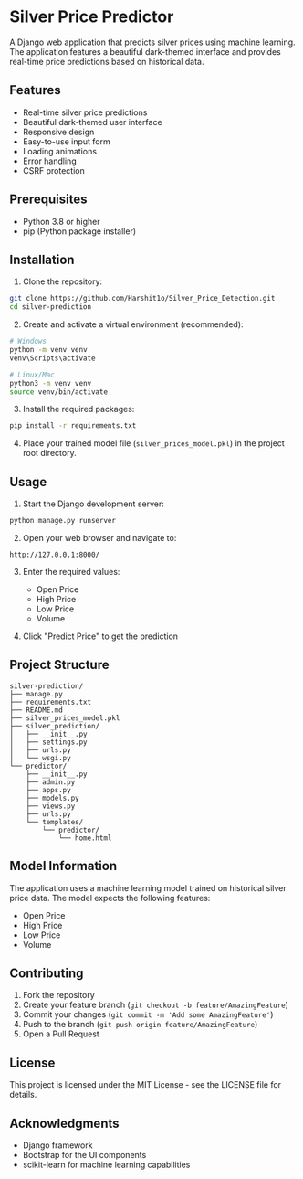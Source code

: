 # Silver Price Predictor

A Django web application that predicts silver prices using machine learning. The application features a beautiful dark-themed interface and provides real-time price predictions based on historical data.

## Features

- Real-time silver price predictions
- Beautiful dark-themed user interface
- Responsive design
- Easy-to-use input form
- Loading animations
- Error handling
- CSRF protection

## Prerequisites

- Python 3.8 or higher
- pip (Python package installer)

## Installation

1. Clone the repository:
```bash
git clone https://github.com/Harshit1o/Silver_Price_Detection.git
cd silver-prediction
```

2. Create and activate a virtual environment (recommended):
```bash
# Windows
python -m venv venv
venv\Scripts\activate

# Linux/Mac
python3 -m venv venv
source venv/bin/activate
```

3. Install the required packages:
```bash
pip install -r requirements.txt
```

4. Place your trained model file (`silver_prices_model.pkl`) in the project root directory.

## Usage

1. Start the Django development server:
```bash
python manage.py runserver
```

2. Open your web browser and navigate to:
```
http://127.0.0.1:8000/
```

3. Enter the required values:
   - Open Price
   - High Price
   - Low Price
   - Volume

4. Click "Predict Price" to get the prediction

## Project Structure

```
silver-prediction/
├── manage.py
├── requirements.txt
├── README.md
├── silver_prices_model.pkl
├── silver_prediction/
│   ├── __init__.py
│   ├── settings.py
│   ├── urls.py
│   └── wsgi.py
└── predictor/
    ├── __init__.py
    ├── admin.py
    ├── apps.py
    ├── models.py
    ├── views.py
    ├── urls.py
    └── templates/
        └── predictor/
            └── home.html
```

## Model Information

The application uses a machine learning model trained on historical silver price data. The model expects the following features:
- Open Price
- High Price
- Low Price
- Volume

## Contributing

1. Fork the repository
2. Create your feature branch (`git checkout -b feature/AmazingFeature`)
3. Commit your changes (`git commit -m 'Add some AmazingFeature'`)
4. Push to the branch (`git push origin feature/AmazingFeature`)
5. Open a Pull Request

## License

This project is licensed under the MIT License - see the LICENSE file for details.

## Acknowledgments

- Django framework
- Bootstrap for the UI components
- scikit-learn for machine learning capabilities 
